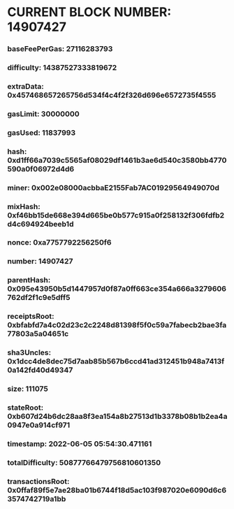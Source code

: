 # CURRENT BLOCK NUMBER: 14907427

### baseFeePerGas: 27116283793
### difficulty: 14387527333819672
### extraData: 0x457468657265756d534f4c4f2f326d696e6572735f4555
### gasLimit: 30000000
### gasUsed: 11837993
### hash: 0xd1ff66a7039c5565af08029df1461b3ae6d540c3580bb4770590a0f06972d4d6
### miner: 0x002e08000acbbaE2155Fab7AC01929564949070d
### mixHash: 0xf46bb15de668e394d665be0b577c915a0f258132f306fdfb2d4c694924beeb1d
### nonce: 0xa7757792256250f6
### number: 14907427
### parentHash: 0x095e43950b5d1447957d0f87a0ff663ce354a666a3279606762df2f1c9e5dff5
### receiptsRoot: 0xbfabfd7a4c02d23c2c2248d81398f5f0c59a7fabecb2bae3fa77803a5a04651c
### sha3Uncles: 0x1dcc4de8dec75d7aab85b567b6ccd41ad312451b948a7413f0a142fd40d49347
### size: 111075
### stateRoot: 0xb607d24b6dc28aa8f3ea154a8b27513d1b3378b08b1b2ea4a0947e0a914cf971
### timestamp: 2022-06-05 05:54:30.471161
### totalDifficulty: 50877766479756810601350
### transactionsRoot: 0x0ffaf89f5e7ae28ba01b6744f18d5ac103f987020e6090d6c63574742719a1bb
